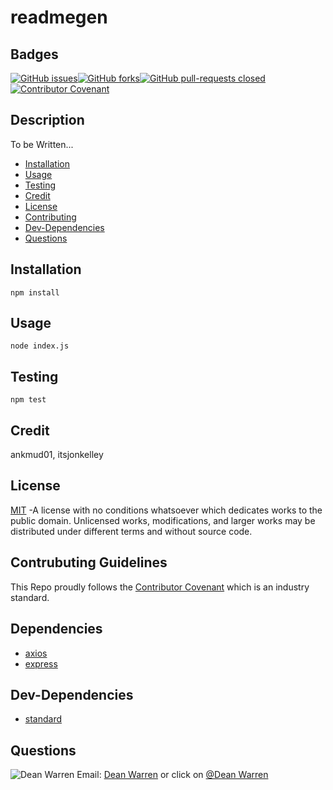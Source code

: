 # readmegen 
 ## Badges  
[![GitHub issues](https://img.shields.io/github/issues/deawar/readmegen?style=plastic)](undefined/network)[![GitHub forks](https://img.shields.io/github/forks/deawar/readmegen?style=plastic)](undefined/network)[![GitHub pull-requests closed](https://img.shields.io/github/issues-pr-closed/deawar/readmegen?style=plastic)](undefined/pull/)[![Contributor Covenant](https://img.shields.io/badge/Contributor%20Covenant-v2.0%20adopted-ff69b4.svg?style=plastic)](code_of_conduct.md) 
## Description  
  To be Written...  
* [Installation](#installation)  
* [Usage](#usage)  
* [Testing](#testing)  
* [Credit](#credit)  
* [License](#license)  
* [Contributing](#contributing)  
* [Dev-Dependencies](#dev-dependencies)  
* [Questions](#questions) 
  
## Installation  
``` 
npm install 
``` 
## Usage  
``` 
node index.js 
``` 
## Testing  
``` 
npm test 
``` 
## Credit  
ankmud01, itsjonkelley  
## License  
[MIT](https://github.com/deawar/readmegen/blob/master/LICENSE) -A license with no conditions whatsoever which dedicates works to the public domain. Unlicensed works, modifications, and larger works may be distributed under different terms and without source code.
  
## Contrubuting Guidelines 
 This Repo proudly follows the [Contributor Covenant](https://www.contributor-covenant.org/) which is an industry standard. 
 
## Dependencies  
* [axios](https://www.npmjs.com/package/axios)  
* [express](https://www.npmjs.com/package/express)  
## Dev-Dependencies  
* [standard](https://www.npmjs.com/package/standard)  
## Questions 
![Dean Warren](https://avatars.githubusercontent.com/u/15312495?v=4&s=48)  Email: [Dean Warren](mailto:https://github.com/deawar) or  click on [@Dean Warren](https://github.com/deawar)